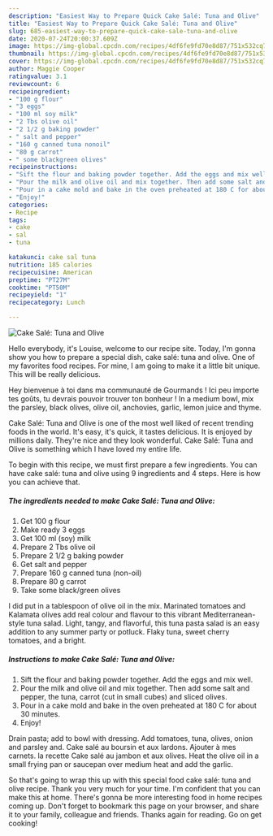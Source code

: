 ```yaml
---
description: "Easiest Way to Prepare Quick Cake Salé: Tuna and Olive"
title: "Easiest Way to Prepare Quick Cake Salé: Tuna and Olive"
slug: 685-easiest-way-to-prepare-quick-cake-sale-tuna-and-olive
date: 2020-07-24T20:00:37.609Z
image: https://img-global.cpcdn.com/recipes/4df6fe9fd70e8d87/751x532cq70/cake-sale-tuna-and-olive-recipe-main-photo.jpg
thumbnail: https://img-global.cpcdn.com/recipes/4df6fe9fd70e8d87/751x532cq70/cake-sale-tuna-and-olive-recipe-main-photo.jpg
cover: https://img-global.cpcdn.com/recipes/4df6fe9fd70e8d87/751x532cq70/cake-sale-tuna-and-olive-recipe-main-photo.jpg
author: Maggie Cooper
ratingvalue: 3.1
reviewcount: 6
recipeingredient:
- "100 g flour"
- "3 eggs"
- "100 ml soy milk"
- "2 Tbs olive oil"
- "2 1/2 g baking powder"
- " salt and pepper"
- "160 g canned tuna nonoil"
- "80 g carrot"
- " some blackgreen olives"
recipeinstructions:
- "Sift the flour and baking powder together. Add the eggs and mix well."
- "Pour the milk and olive oil and mix together. Then add some salt and pepper, the tuna, carrot (cut in small cubes) and sliced olives."
- "Pour in a cake mold and bake in the oven preheated at 180 C for about 30 minutes."
- "Enjoy!"
categories:
- Recipe
tags:
- cake
- sal
- tuna

katakunci: cake sal tuna 
nutrition: 185 calories
recipecuisine: American
preptime: "PT27M"
cooktime: "PT50M"
recipeyield: "1"
recipecategory: Lunch

---
```



![Cake Salé: Tuna and Olive](https://img-global.cpcdn.com/recipes/4df6fe9fd70e8d87/751x532cq70/cake-sale-tuna-and-olive-recipe-main-photo.jpg)

Hello everybody, it's Louise, welcome to our recipe site. Today, I'm gonna show you how to prepare a special dish, cake salé: tuna and olive. One of my favorites food recipes. For mine, I am going to make it a little bit unique. This will be really delicious.

Hey bienvenue à toi dans ma communauté de Gourmands ! Ici peu importe tes goûts, tu devrais pouvoir trouver ton bonheur ! In a medium bowl, mix the parsley, black olives, olive oil, anchovies, garlic, lemon juice and thyme.

Cake Salé: Tuna and Olive is one of the most well liked of recent trending foods in the world. It's easy, it's quick, it tastes delicious. It is enjoyed by millions daily. They're nice and they look wonderful. Cake Salé: Tuna and Olive is something which I have loved my entire life.


To begin with this recipe, we must first prepare a few ingredients. You can have cake salé: tuna and olive using 9 ingredients and 4 steps. Here is how you can achieve that.

<!--inarticleads1-->

##### The ingredients needed to make Cake Salé: Tuna and Olive:

1. Get 100 g flour
1. Make ready 3 eggs
1. Get 100 ml (soy) milk
1. Prepare 2 Tbs olive oil
1. Prepare 2 1/2 g baking powder
1. Get  salt and pepper
1. Prepare 160 g canned tuna (non-oil)
1. Prepare 80 g carrot
1. Take  some black/green olives


I did put in a tablespoon of olive oil in the mix. Marinated tomatoes and Kalamata olives add real colour and flavour to this vibrant Mediterranean-style tuna salad. Light, tangy, and flavorful, this tuna pasta salad is an easy addition to any summer party or potluck. Flaky tuna, sweet cherry tomatoes, and a bright. 

<!--inarticleads2-->

##### Instructions to make Cake Salé: Tuna and Olive:

1. Sift the flour and baking powder together. Add the eggs and mix well.
1. Pour the milk and olive oil and mix together. Then add some salt and pepper, the tuna, carrot (cut in small cubes) and sliced olives.
1. Pour in a cake mold and bake in the oven preheated at 180 C for about 30 minutes.
1. Enjoy!


Drain pasta; add to bowl with dressing. Add tomatoes, tuna, olives, onion and parsley and. Cake salé au boursin et aux lardons. Ajouter à mes carnets. la recette Cake salé au jambon et aux olives. Heat the olive oil in a small frying pan or saucepan over medium heat and add the garlic. 

So that's going to wrap this up with this special food cake salé: tuna and olive recipe. Thank you very much for your time. I'm confident that you can make this at home. There's gonna be more interesting food in home recipes coming up. Don't forget to bookmark this page on your browser, and share it to your family, colleague and friends. Thanks again for reading. Go on get cooking!

